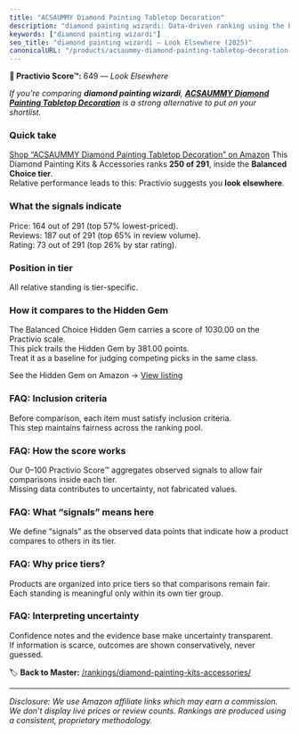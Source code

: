 ```yaml
---
title: "ACSAUMMY Diamond Painting Tabletop Decoration"
description: "diamond painting wizardi: Data-driven ranking using the Practivio Score™. Positioned by quality, value, demand, findability, momentum."
keywords: ["diamond painting wizardi"]
seo_title: "diamond painting wizardi — Look Elsewhere (2025)"
canonicalURL: "/products/acsaummy-diamond-painting-tabletop-decoration-B0DK1TTF1G/"
---
```


**🚫 Practivio Score™:** 649 — _Look Elsewhere_


*If you're comparing **diamond painting wizardi**, **[ACSAUMMY Diamond Painting Tabletop Decoration](https://www.amazon.com/dp/B0DK1TTF1G?tag=practivio-20)** is a strong alternative to put on your shortlist.*
### Quick take
[Shop “ACSAUMMY Diamond Painting Tabletop Decoration” on Amazon](https://www.amazon.com/dp/B0DK1TTF1G?tag=practivio-20)
This Diamond Painting Kits & Accessories ranks **250 of 291**, inside the **Balanced Choice tier**.  
Relative performance leads to this: Practivio suggests you **look elsewhere**.

### What the signals indicate
Price: 164 out of 291 (top 57% lowest-priced).  
Reviews: 187 out of 291 (top 65% in review volume).  
Rating: 73 out of 291 (top 26% by star rating).  

### Position in tier
All relative standing is tier-specific.

### How it compares to the Hidden Gem
The Balanced Choice Hidden Gem carries a score of 1030.00 on the Practivio scale.  
This pick trails the Hidden Gem by 381.00 points.  
Treat it as a baseline for judging competing picks in the same class.  

See the Hidden Gem on Amazon → [View listing](https://www.amazon.com/dp/B07RWD3S5Q?tag=practivio-20)

### FAQ: Inclusion criteria
Before comparison, each item must satisfy inclusion criteria.  
This step maintains fairness across the ranking pool.

### FAQ: How the score works
Our 0–100 Practivio Score™ aggregates observed signals to allow fair comparisons inside each tier.  
Missing data contributes to uncertainty, not fabricated values.

### FAQ: What “signals” means here
We define “signals” as the observed data points that indicate how a product compares to others in its tier.

### FAQ: Why price tiers?
Products are organized into price tiers so that comparisons remain fair.  
Each standing is meaningful only within its own tier group.

### FAQ: Interpreting uncertainty
Confidence notes and the evidence base make uncertainty transparent.  
If information is scarce, outcomes are shown conservatively, never guessed.


🏷️ **Back to Master:** [/rankings/diamond-painting-kits-accessories/](/rankings/diamond-painting-kits-accessories/)

---
_Disclosure: We use Amazon affiliate links which may earn a commission. We don’t display live prices or review counts. Rankings are produced using a consistent, proprietary methodology._
